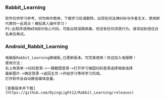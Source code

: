 ### Rabbit_Learning

    软件仅供学习参考，切勿用作商用，下载学习后请删除。出现任何法律纠纷与作者无关，使用即代表同一此观点！模拟真人操作学习！
    PS:此程序调用WIN部分核心代码，可能出现误报病毒，但没有任何流氓行为。请添加到信任白名单后再试。  
    
### Android_Rabbit_Learning

    电脑版Rabbit_Learning移植版,已更新版本。可完美使用！欢迎加入电报群！
    使用方法：
    右上角菜单->扫码登录->一键截图登录->打开学习强国扫码登录选择相册选择
    最新图片->确定登录->返回主页->开始学习等待学习完成。
    打开软件会自动静音媒体音量。
    
    [查看版本并下载](https://github.com/DyingLight12/Rabbit_Learning/releases)
